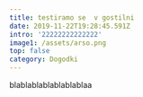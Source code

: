 ```yaml
---
title: testiramo se  v gostilni
date: 2019-11-22T19:28:45.591Z
intro: '22222222222222'
image1: /assets/arso.png
top: false
category: Dogodki
---
```


blablablablablablablaa
